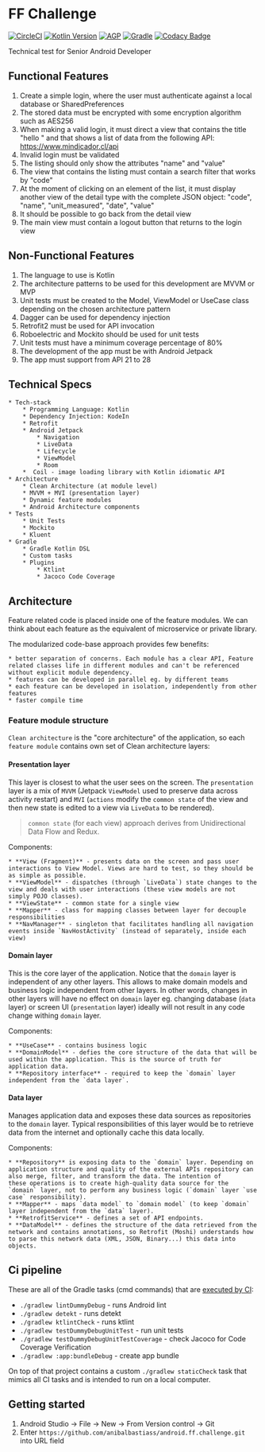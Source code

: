 # FF Challenge
[![CircleCI](https://circleci.com/gh/anibalbastiass/android.ff.challenge.svg?style=shield)](https://circleci.com/gh/anibalbastiass/android.ff.challenge)
[![Kotlin Version](https://img.shields.io/badge/Kotlin-1.3.72-blue.svg)](https://kotlinlang.org)
[![AGP](https://img.shields.io/badge/AndroidStudio-4.0.0-blue?style=flat)](https://developer.android.com/studio/releases/gradle-plugin)
[![Gradle](https://img.shields.io/badge/Gradle-5.6.4-blue?style=flat)](https://gradle.org)
[![Codacy Badge](https://api.codacy.com/project/badge/Grade/d4dfba773487436ab80afc60e5754c5b)](https://app.codacy.com/manual/anibalbastiass/android.ff.challenge?utm_source=github.com&utm_medium=referral&utm_content=anibalbastiass/android.ff.challenge&utm_campaign=Badge_Grade_Dashboard)

Technical test for Senior Android Developer

## Functional Features
1) Create a simple login, where the user must authenticate against a local database or SharedPreferences
2) The stored data must be encrypted with some encryption algorithm such as AES256
3) When making a valid login, it must direct a view that contains the title "hello <username>" and that shows a list of data from the following API: https://www.mindicador.cl/api
4) Invalid login must be validated
5) The listing should only show the attributes "name" and "value"
6) The view that contains the listing must contain a search filter that works by "code"
7) At the moment of clicking on an element of the list, it must display another view of the detail type with the complete JSON object: "code", "name", "unit_measured", "date", "value"
8) It should be possible to go back from the detail view
9) The main view must contain a logout button that returns to the login view

## Non-Functional Features

1) The language to use is Kotlin
2) The architecture patterns to be used for this development are MVVM or MVP
3) Unit tests must be created to the Model, ViewModel or UseCase class depending on the chosen architecture pattern
4) Dagger can be used for dependency injection
5) Retrofit2 must be used for API invocation
6) Roboelectric and Mockito should be used for unit tests
7) Unit tests must have a minimum coverage percentage of 80%
8) The development of the app must be with Android Jetpack
9) The app must support from API 21 to 28

## Technical Specs

    * Tech-stack
        * Programming Language: Kotlin
        * Dependency Injection: KodeIn
        * Retrofit
        * Android Jetpack
            * Navigation
            * LiveData
            * Lifecycle
            * ViewModel
            * Room
        *  Coil - image loading library with Kotlin idiomatic API
    * Architecture
        * Clean Architecture (at module level)
        * MVVM + MVI (presentation layer)
        * Dynamic feature modules
        * Android Architecture components
    * Tests
        * Unit Tests
        * Mockito
        * Kluent
    * Gradle
        * Gradle Kotlin DSL
        * Custom tasks
        * Plugins 
            * Ktlint
            * Jacoco Code Coverage
        
## Architecture

Feature related code is placed inside one of the feature modules.
We can think about each feature as the equivalent of microservice or private library.

The modularized code-base approach provides few benefits:

    * better separation of concerns. Each module has a clear API, Feature related classes life in different modules and can't be referenced without explicit module dependency.
    * features can be developed in parallel eg. by different teams
    * each feature can be developed in isolation, independently from other features
    * faster compile time 

### Feature module structure

`Clean architecture` is the "core architecture" of the application, so each `feature module` contains own set of Clean architecture layers:

#### Presentation layer

This layer is closest to what the user sees on the screen. The `presentation` layer is a mix of `MVVM` (Jetpack `ViewModel` used to preserve data across activity restart) and
`MVI` (`actions` modify the `common state` of the view and then new state is edited to a view via `LiveData` to be rendered).

> `common state` (for each view) approach derives from
> Unidirectional Data Flow and Redux.

Components:

    * **View (Fragment)** - presents data on the screen and pass user interactions to View Model. Views are hard to test, so they should be as simple as possible.
    * **ViewModel** - dispatches (through `LiveData`) state changes to the view and deals with user interactions (these view models are not simply POJO classes).
    * **ViewState** - common state for a single view
    * **Mapper** - class for mapping classes between layer for decouple responsibilities
    * **NavManager** - singleton that facilitates handling all navigation events inside `NavHostActivity` (instead of separately, inside each view)

#### Domain layer

This is the core layer of the application. Notice that the `domain` layer is independent of any other layers. This allows to make domain models and business logic independent from other layers.
In other words, changes in other layers will have no effect on `domain` layer eg. changing database (`data` layer) or screen UI (`presentation` layer) ideally will not result in any code change withing `domain` layer.

Components:

    * **UseCase** - contains business logic
    * **DomainModel** - defies the core structure of the data that will be used within the application. This is the source of truth for application data.
    * **Repository interface** - required to keep the `domain` layer independent from the `data layer`.

#### Data layer

Manages application data and exposes these data sources as repositories to the `domain` layer. Typical responsibilities of this layer would be to retrieve data from the internet and optionally cache this data locally.

Components:

    * **Repository** is exposing data to the `domain` layer. Depending on application structure and quality of the external APIs repository can also merge, filter, and transform the data. The intention of
    these operations is to create high-quality data source for the `domain` layer, not to perform any business logic (`domain` layer `use case` responsibility).
    * **Mapper** - maps `data model` to `domain model` (to keep `domain` layer independent from the `data` layer).
    * **RetrofitService** - defines a set of API endpoints.
    * **DataModel** - defines the structure of the data retrieved from the network and contains annotations, so Retrofit (Moshi) understands how to parse this network data (XML, JSON, Binary...) this data into objects.

## Ci pipeline

These are all of the Gradle tasks (cmd commands) that are [executed by CI](/.circleci/circle.yml):

* `./gradlew lintDummyDebug` - runs Android lint
* `./gradlew detekt` - runs detekt
* `./gradlew ktlintCheck` - runs ktlint
* `./gradlew testDummyDebugUnitTest` - run unit tests
* `./gradlew testDummyDebugUnitTestCoverage` - check Jacoco for Code Coverage Verification
* `./gradlew :app:bundleDebug` - create app bundle

On top of that project contains a custom `./gradlew staticCheck` task that mimics all CI tasks and is intended to run on
a local computer.

## Getting started

1. Android Studio -> File -> New -> From Version control -> Git
2. Enter `https://github.com/anibalbastiass/android.ff.challenge.git` into URL field